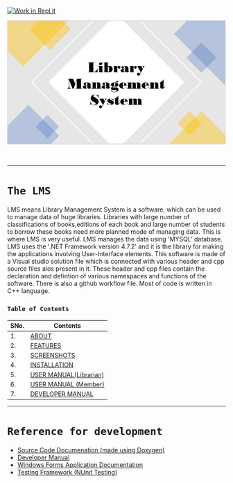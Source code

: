 [![Work in Repl.it](https://classroom.github.com/assets/work-in-replit-14baed9a392b3a25080506f3b7b6d57f295ec2978f6f33ec97e36a161684cbe9.svg)](https://classroom.github.com/online_ide?assignment_repo_id=402078&assignment_repo_type=GroupAssignmentRepo)
<p align="center">
<img src="https://github.com/SAHIL150602/LMS-readme/blob/main/LMs%20title.PNG">
</p>    <br>

---

# `The LMS`

LMS means Library Management System is a software, which can be used to manage data of huge libraries. Libraries with large number of classifications of books,editions of each book and large number of students to borrow these books need more planned mode of managing data. This is where LMS is very useful. LMS manages the data using 'MYSQL' database. LMS uses the '.NET Framework version 4.7.2' and it is the library for making the applications involving User-Interface elements. This software is made of a Visual studio solution file which is connected with various header and cpp source files alos present in it. These header and cpp files contain the declaration and defintion of various namespaces and functions of the software. There is also a github workflow file. Most of code is written in C++ language.  

### `Table of Contents`
| SNo. | **Contents** |
| ---  | ---------    |
| 1.   | [ABOUT](https://github.com/IITH-CS1023/cs1023-sdf-project-team-4/blob/main/docs/About.md)|
| 2.   | [FEATURES](https://github.com/IITH-CS1023/cs1023-sdf-project-team-4/blob/main/docs/Features.md)|
| 3.   | [SCREENSHOTS](https://github.com/IITH-CS1023/cs1023-sdf-project-team-4/blob/main/docs/Screenshots.md)|
| 4.   | [INSTALLATION](https://github.com/IITH-CS1023/cs1023-sdf-project-team-4/blob/main/docs/Installation.md)|
| 5.   | [USER MANUAL(Librarian)](https://github.com/IITH-CS1023/cs1023-sdf-project-team-4/blob/main/docs/User-Manual-(Librarian).md)|
| 6.   | [USER MANUAL (Member)](https://github.com/IITH-CS1023/cs1023-sdf-project-team-4/blob/main/docs/User-Manual-(Member).md)|
| 7.   | [DEVELOPER MANUAL](https://github.com/IITH-CS1023/cs1023-sdf-project-team-4/blob/main/docs/Developer-Manual.md)|

---

# `Reference for development`
- [Source Code Documenation (made using Doxygen)]()
- [Developer Manual](https://github.com/IITH-CS1023/cs1023-sdf-project-team-4/blob/main/docs/Developer-Manual.md)
- [Windows Forms Application Documentation](https://docs.microsoft.com/en-us/dotnet/desktop/winforms/windows-forms-overview?view=netframeworkdesktop-4.8)
- [Testing Framework (NUnit Testing)](https://docs.nunit.org/)

